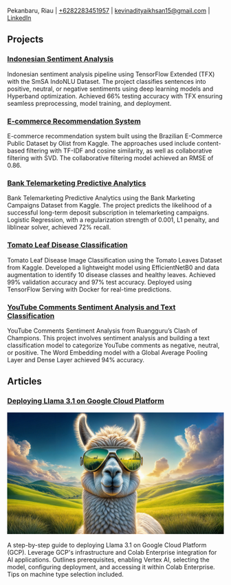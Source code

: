 Pekanbaru, Riau | [+6282283451957](https://wa.me/82283451957) | kevinadityaikhsan15@gmail.com | [LinkedIn](https://www.linkedin.com/in/kevinadityaikhsan/)

## Projects
### [Indonesian Sentiment Analysis](https://github.com/kevinadityaikhsan/indonesian-sentiment-analysis)
Indonesian sentiment analysis pipeline using TensorFlow Extended (TFX) with the SmSA IndoNLU Dataset. The project classifies sentences into positive, neutral, or negative sentiments using deep learning models and Hyperband optimization. Achieved 66% testing accuracy with TFX ensuring seamless preprocessing, model training, and deployment.
### [E-commerce Recommendation System](https://github.com/kevinadityaikhsan/ecommerce-recommendation-system)
E-commerce recommendation system built using the Brazilian E-Commerce Public Dataset by Olist from Kaggle. The approaches used include content-based filtering with TF-IDF and cosine similarity, as well as collaborative filtering with SVD. The collaborative filtering model achieved an RMSE of 0.86.
### [Bank Telemarketing Predictive Analytics](https://github.com/kevinadityaikhsan/bank-telemarketing-predictive-analytics)
Bank Telemarketing Predictive Analytics using the Bank Marketing Campaigns Dataset from Kaggle. The project predicts the likelihood of a successful long-term deposit subscription in telemarketing campaigns. Logistic Regression, with a regularization strength of 0.001, L1 penalty, and liblinear solver, achieved 72% recall.
### [Tomato Leaf Disease Classification](https://github.com/kevinadityaikhsan/tomato_leaf_disease_classification)
Tomato Leaf Disease Image Classification using the Tomato Leaves Dataset from Kaggle. Developed a lightweight model using EfficientNetB0 and data augmentation to identify 10 disease classes and healthy leaves. Achieved 99% validation accuracy and 97% test accuracy. Deployed using TensorFlow Serving with Docker for real-time predictions.
### [YouTube Comments Sentiment Analysis and Text Classification](https://github.com/kevinadityaikhsan/youtube-comments-sentiment-analysis-and-text-classification)
YouTube Comments Sentiment Analysis from Ruangguru’s Clash of Champions. This project involves sentiment analysis and building a text classification model to categorize YouTube comments as negative, neutral, or positive. The Word Embedding model with a Global Average Pooling Layer and Dense Layer achieved 94% accuracy.

## Articles
### [Deploying Llama 3.1 on Google Cloud Platform](https://medium.com/@kevinadityaikhsan15/deploying-llama-3-1-on-google-cloud-platform-abe802fc1631)

![Cloud Computing](/assets/image/llama-sunglasses-featured.jpg)

A step-by-step guide to deploying Llama 3.1 on Google Cloud Platform (GCP). Leverage GCP's infrastructure and Colab Enterprise integration for AI applications. Outlines prerequisites, enabling Vertex AI, selecting the model, configuring deployment, and accessing it within Colab Enterprise. Tips on machine type selection included. 
